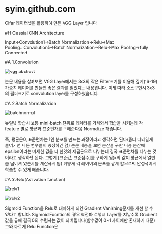 # syim.github.com


Cifar 데이터셋을 활용하여 만든 VGG Layer 입니다


#H Classial CNN Architecture

Input->Convolution1->Batch Normalization->Relu->Max Pooling...Convolution5->Batch Normalization->Relu->Max Pooling->fully Connected


#A 1.Convolution

![vgg abstract](https://user-images.githubusercontent.com/44501825/48889093-090af780-ee78-11e8-8fbb-08e5b86f68b8.jpg)

논문 내용을 살펴보면 VGG Layer에서는 3x3의 작은 Filter크기를 이용해 깊게(16-19) 가중치 레이어를 만들면 좋은 결과를 얻었다는 내용입니다.
이게 따라 소스구현시 3x3의 필더크기로 convolution layer를 구성하였습니다.


#A 2.Batch Normalization

![batchnormal](https://user-images.githubusercontent.com/44501825/48889303-b0882a00-ee78-11e8-97b1-363cfd207809.png)

뉴럴넷 학습시 보통 mini-batch 단위로 데이터를 가져와서 학습을 시키는데 각 feature 별로 평균과 표준편차를 구해준다음 Normalize 해줍니다.

즉, 평균은0, 표준편차는 1인 분포를 만드는 과정이라고 생각하면 된다(좀더 디테일게 들어가면 다른 변수들이 등장하긴 함)
논문 내용을 보면 분산을 구한 다음 분산에 epsilon이라는 미세한 값을 더 한것의 제곱근으로 나누는데 결국 표준편차를 나누는 것이라고
생각하면 된다. 그렇게 [표준값, 표준점수]를 구하게 됨(x의 값이 평균에서 얼만큼 떨어져 있는지를 계산하게 됨)
이렇게 각 레이어의 분포를 같게 함으로써 안정적이게 학습할 수 있게 해줍니다.

#A 3.Relu(Activation function)

![relu1](https://user-images.githubusercontent.com/44501825/48891849-d49b3980-ee7f-11e8-8444-bd2ff2d027ac.jpg)

![relu2](https://user-images.githubusercontent.com/44501825/48891853-d6fd9380-ee7f-11e8-91f7-e9bf8fd4100f.png)

Sigmoid Function을 Relu로 대체하게 되면 Gradient Vanishing문제를 개선 할 수 있다고 합니다.
Sigmoid Fucntion의 경우 역전파 수행시 Layer를 지날수록 Gradient값을 곱해 결국 0의 수렴하는 값이 되버립니다(함수값이 0~1 사이에만 존재하기 때문)
그와 다르게 Relu Function은 




  
